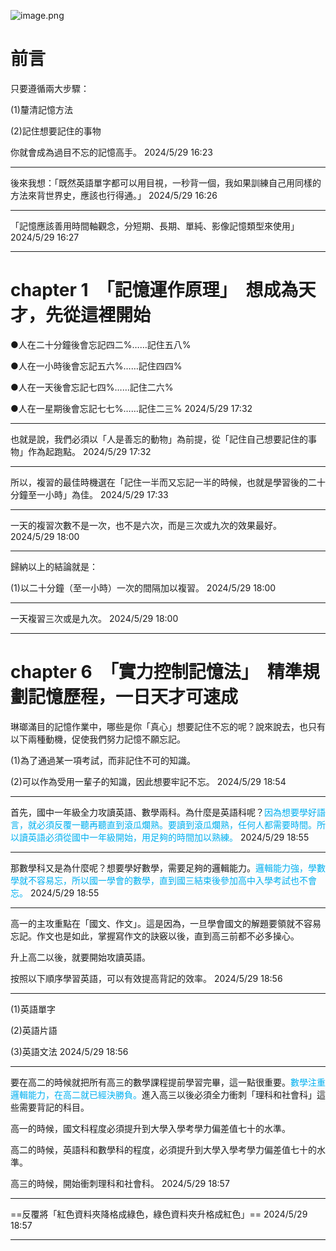 ![image.png](https://cdn.jsdelivr.net/gh/duanbiao2000/BlogGallery/picture/20240529191511.png)

# 前言

只要遵循兩大步驟：

(1)釐清記憶方法

(2)記住想要記住的事物

你就會成為過目不忘的記憶高手。
2024/5/29 16:23

--------------------

後來我想：「既然英語單字都可以用目視，一秒背一個，我如果訓練自己用同樣的方法來背世界史，應該也行得通。」
2024/5/29 16:26

--------------------

「記憶應該善用時間軸觀念，分短期、長期、單純、影像記憶類型來使用」
2024/5/29 16:27

--------------------

# chapter 1　「記憶運作原理」　想成為天才，先從這裡開始

●人在二十分鐘後會忘記四二%……記住五八%

●人在一小時後會忘記五六%……記住四四%

●人在一天後會忘記七四%……記住二六%

●人在一星期後會忘記七七%……記住二三%
2024/5/29 17:32

--------------------

也就是說，我們必須以「人是善忘的動物」為前提，從「記住自己想要記住的事物」作為起跑點。
2024/5/29 17:32

--------------------

所以，複習的最佳時機選在「記住一半而又忘記一半的時候，也就是學習後的二十分鐘至一小時」為佳。
2024/5/29 17:33

--------------------

一天的複習次數不是一次，也不是六次，而是三次或九次的效果最好。
2024/5/29 18:00

--------------------

歸納以上的結論就是：

(1)以二十分鐘（至一小時）一次的間隔加以複習。
2024/5/29 18:00

--------------------

一天複習三次或是九次。
2024/5/29 18:00

--------------------


# chapter 6　「實力控制記憶法」　精準規劃記憶歷程，一日天才可速成

琳瑯滿目的記憶作業中，哪些是你「真心」想要記住不忘的呢？說來說去，也只有以下兩種動機，促使我們努力記憶不願忘記。

(1)為了通過某一項考試，而非記住不可的知識。

(2)可以作為受用一輩子的知識，因此想要牢記不忘。
2024/5/29 18:54

--------------------

首先，國中一年級全力攻讀英語、數學兩科。為什麼是英語科呢？<font color="#00b0f0">因為想要學好語言，就必須反覆一聽再聽直到滾瓜爛熟。要讀到滾瓜爛熟，任何人都需要時間。所以讀英語必須從國中一年級開始，用足夠的時間加以熟練。</font>
2024/5/29 18:55

--------------------

那數學科又是為什麼呢？想要學好數學，需要足夠的邏輯能力。<font color="#00b0f0">邏輯能力強，學數學就不容易忘，所以國一學會的數學，直到國三結束後參加高中入學考試也不會忘。</font>
2024/5/29 18:55

--------------------

高一的主攻重點在「國文、作文」。這是因為，一旦學會國文的解題要領就不容易忘記。作文也是如此，掌握寫作文的訣竅以後，直到高三前都不必多操心。

升上高二以後，就要開始攻讀英語。

按照以下順序學習英語，可以有效提高背記的效率。
2024/5/29 18:56

--------------------

(1)英語單字

(2)英語片語

(3)英語文法
2024/5/29 18:56

--------------------

要在高二的時候就把所有高三的數學課程提前學習完畢，這一點很重要。<font color="#00b0f0">數學注重邏輯能力，在高二就已經決勝負。</font>進入高三以後必須全力衝刺「理科和社會科」這些需要背記的科目。

高一的時候，國文科程度必須提升到大學入學考學力偏差值七十的水準。

高二的時候，英語科和數學科的程度，必須提升到大學入學考學力偏差值七十的水準。

高三的時候，開始衝刺理科和社會科。
2024/5/29 18:57

--------------------

==反覆將「紅色資料夾降格成綠色，綠色資料夾升格成紅色」==
2024/5/29 18:57

--------------------